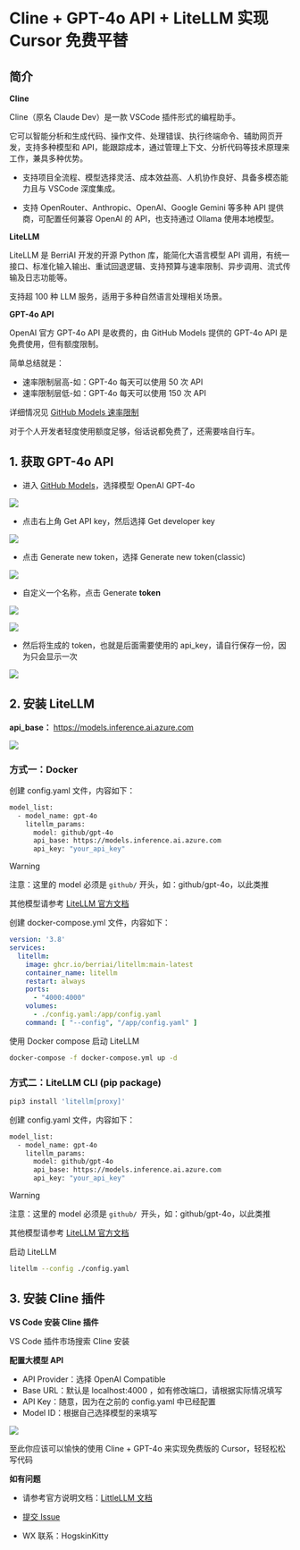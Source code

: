 # Cline + GPT-4o API + LiteLLM 实现 Cursor 免费平替

## 简介

**Cline**

Cline（原名 Claude Dev）是一款 VSCode 插件形式的编程助手。

它可以智能分析和生成代码、操作文件、处理错误、执行终端命令、辅助网页开发，支持多种模型和 API，能跟踪成本，通过管理上下文、分析代码等技术原理来工作，兼具多种优势。

- 支持项目全流程、模型选择灵活、成本效益高、人机协作良好、具备多模态能力且与 VSCode 深度集成。

- 支持 OpenRouter、Anthropic、OpenAI、Google Gemini 等多种 API 提供商，可配置任何兼容 OpenAI 的 API，也支持通过 Ollama 使用本地模型。

**LiteLLM**

LiteLLM 是 BerriAI 开发的开源 Python 库，能简化大语言模型 API 调用，有统一接口、标准化输入输出、重试回退逻辑、支持预算与速率限制、异步调用、流式传输及日志功能等。

支持超 100 种 LLM 服务，适用于多种自然语言处理相关场景。

**GPT-4o API**

OpenAI 官方 GPT-4o API 是收费的，由 GitHub Models 提供的 GPT-4o API 是免费使用，但有额度限制。

简单总结就是：

- 速率限制层高-如：GPT-4o 每天可以使用 50 次 API
- 速率限制层低-如：GPT-4o 每天可以使用 150 次 API

详细情况见 [GitHub Models 速率限制](https://docs.github.com/en/github-models/prototyping-with-ai-models#rate-limits)

对于个人开发者轻度使用额度足够，俗话说都免费了，还需要啥自行车。

## 1. 获取 GPT-4o API

- 进入 [GitHub Models](https://github.com/marketplace/models/catalog)，选择模型 OpenAI GPT-4o

![](https://raw.githubusercontent.com/HogskinKitty/assets-repository/master/culpro/litellm-1.png)

- 点击右上角 Get API key，然后选择 Get developer key

![](https://raw.githubusercontent.com/HogskinKitty/assets-repository/master/culpro/litellm-2.png)

- 点击 Generate new token，选择 Generate new token(classic)

![](https://raw.githubusercontent.com/HogskinKitty/assets-repository/master/culpro/litellm-3.png)

- 自定义一个名称，点击 Generate **token**

![](https://raw.githubusercontent.com/HogskinKitty/assets-repository/master/culpro/litellm-4.png)

![](https://raw.githubusercontent.com/HogskinKitty/assets-repository/master/culpro/litellm-5.png)

- 然后将生成的 token，也就是后面需要使用的 api_key，请自行保存一份，因为只会显示一次

![](https://raw.githubusercontent.com/HogskinKitty/assets-repository/master/culpro/litellm-6.png)

## 2. 安装 LiteLLM

**api_base：** https://models.inference.ai.azure.com

![](https://raw.githubusercontent.com/HogskinKitty/assets-repository/master/culpro/litellm-7.png)

### **方式一：Docker**

创建 config.yaml 文件，内容如下：

```bash
model_list:
  - model_name: gpt-4o
    litellm_params:
      model: github/gpt-4o
      api_base: https://models.inference.ai.azure.com
      api_key: "your_api_key"
```

> [!WARNING]
>
> 注意：这里的 model 必须是 `github/` 开头，如：github/gpt-4o，以此类推
>
> 其他模型请参考 [LiteLLM 官方文档](https://docs.litellm.ai/docs/providers/)

创建 docker-compose.yml 文件，内容如下：

```yaml
version: '3.8'
services:
  litellm:
    image: ghcr.io/berriai/litellm:main-latest
    container_name: litellm
    restart: always
    ports:
      - "4000:4000"
    volumes:
      - ./config.yaml:/app/config.yaml
    command: [ "--config", "/app/config.yaml" ]
```

使用 Docker compose 启动 LiteLLM

```bash
docker-compose -f docker-compose.yml up -d
```

### **方式二：LiteLLM CLI (pip package)**

```bash
pip3 install 'litellm[proxy]'
```

创建 config.yaml 文件，内容如下：

```bash
model_list:
  - model_name: gpt-4o
    litellm_params:
      model: github/gpt-4o
      api_base: https://models.inference.ai.azure.com
      api_key: "your_api_key"
```

> [!WARNING]
>
> 注意：这里的 model 必须是 `github/ `开头，如：github/gpt-4o，以此类推
>
> 其他模型请参考 [LiteLLM 官方文档](https://docs.litellm.ai/docs/providers/)

启动 LiteLLM

```bash
litellm --config ./config.yaml
```

## 3. 安装 Cline 插件

**VS Code 安装 Cline 插件**

VS Code 插件市场搜索 Cline 安装

**配置大模型 API**

- API Provider：选择 OpenAI Compatible
- Base URL：默认是 localhost:4000 ，如有修改端口，请根据实际情况填写
- API Key：随意，因为在之前的 config.yaml 中已经配置
- Model ID：根据自己选择模型的来填写

![](https://raw.githubusercontent.com/HogskinKitty/assets-repository/master/culpro/litellm-8.png)

至此你应该可以愉快的使用 Cline + GPT-4o 来实现免费版的 Cursor，轻轻松松写代码

**如有问题**

- 请参考官方说明文档：[LittleLLM 文档](https://docs.litellm.ai/docs/)

- [提交 Issue](https://github.com/HogskinKitty/litellm-config/issues)

- WX 联系：HogskinKitty










